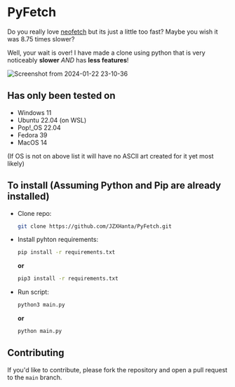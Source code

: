 # PyFetch

Do you really love [neofetch](https://github.com/dylanaraps/neofetch) but its just a little too fast? Maybe you wish it was 8.75 times slower?

Well, your wait is over! I have made a clone using python that is very noticeably **slower** *AND* has **less features**!

![Screenshot from 2024-01-22 23-10-36](https://github.com/JZXHanta/PyFetch/assets/61375197/3b6a4808-9190-418a-8628-d5b86fdc5075)


## Has only been tested on
  - Windows 11
  - Ubuntu 22.04 (on WSL)
  - Pop!_OS 22.04
  - Fedora 39
  - MacOS 14

  (If OS is not on above list it will have no ASCII art created for it yet most likely)



## To install (Assuming Python and Pip are already installed)
  - Clone repo:
    ```bash
    git clone https://github.com/JZXHanta/PyFetch.git
    ```
  - Install pyhton requirements:
    ```bash
    pip install -r requirements.txt
    ```
    **or**
    ```bash
    pip3 install -r requirements.txt
    ```
  - Run script:
    ```bash
    python3 main.py
    ```
    **or**
    ```bash
    python main.py
    ```

## Contributing
If you'd like to contribute, please fork the repository and open a pull request to the `main` branch.
